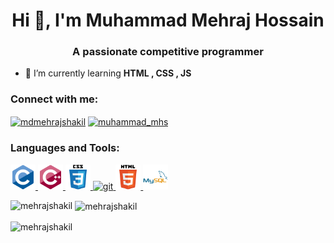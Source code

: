 <h1 align="center">Hi 👋, I'm Muhammad Mehraj Hossain</h1>
<h3 align="center">A passionate competitive programmer</h3>



- 🌱 I’m currently learning **HTML , CSS , JS**

<h3 align="left">Connect with me:</h3>
<p align="left">
<a href="https://www.codechef.com/users/mdmehrajshakil" target="blank"><img align="center" src="https://cdn.jsdelivr.net/npm/simple-icons@3.1.0/icons/codechef.svg" alt="mdmehrajshakil" height="30" width="40" /></a>
<a href="https://codeforces.com/profile/muhammad_mhs" target="blank"><img align="center" src="https://cdn.jsdelivr.net/npm/simple-icons@3.0.1/icons/codeforces.svg" alt="muhammad_mhs" height="30" width="40" /></a>
</p>

<h3 align="left">Languages and Tools:</h3>
<p align="left"> <a href="https://www.cprogramming.com/" target="_blank"> <img src="https://raw.githubusercontent.com/devicons/devicon/master/icons/c/c-original.svg" alt="c" width="40" height="40"/> </a> <a href="https://www.w3schools.com/cpp/" target="_blank"> <img src="https://raw.githubusercontent.com/devicons/devicon/master/icons/cplusplus/cplusplus-original.svg" alt="cplusplus" width="40" height="40"/> </a> <a href="https://www.w3schools.com/css/" target="_blank"> <img src="https://raw.githubusercontent.com/devicons/devicon/master/icons/css3/css3-original-wordmark.svg" alt="css3" width="40" height="40"/> </a> <a href="https://git-scm.com/" target="_blank"> <img src="https://www.vectorlogo.zone/logos/git-scm/git-scm-icon.svg" alt="git" width="40" height="40"/> </a> <a href="https://www.w3.org/html/" target="_blank"> <img src="https://raw.githubusercontent.com/devicons/devicon/master/icons/html5/html5-original-wordmark.svg" alt="html5" width="40" height="40"/> </a> <a href="https://www.mysql.com/" target="_blank"> <img src="https://raw.githubusercontent.com/devicons/devicon/master/icons/mysql/mysql-original-wordmark.svg" alt="mysql" width="40" height="40"/> </a> </p>

<p><img align="left" src="https://github-readme-stats.vercel.app/api/top-langs?username=mehrajshakil&show_icons=true&locale=en&layout=compact" alt="mehrajshakil" /></p>

<p>&nbsp;<img align="center" src="https://github-readme-stats.vercel.app/api?username=mehrajshakil&show_icons=true&locale=en" alt="mehrajshakil" /></p>

<p><img align="center" src="https://github-readme-streak-stats.herokuapp.com/?user=mehrajshakil&" alt="mehrajshakil" /></p>
